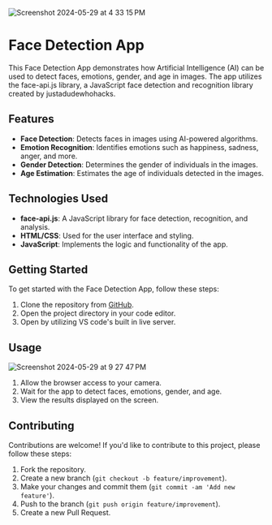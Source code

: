 ![Screenshot 2024-05-29 at 4 33 15 PM](https://github.com/rogerthat808/Face-Recognition/assets/113072854/d0f645be-e747-483f-add7-48ac13b83929)


# Face Detection App

This Face Detection App demonstrates how Artificial Intelligence (AI) can be used to detect faces, emotions, gender, and age in images. The app utilizes the face-api.js library, a JavaScript face detection and recognition library created by justadudewhohacks.

## Features

- **Face Detection**: Detects faces in images using AI-powered algorithms.
- **Emotion Recognition**: Identifies emotions such as happiness, sadness, anger, and more.
- **Gender Detection**: Determines the gender of individuals in the images.
- **Age Estimation**: Estimates the age of individuals detected in the images.

## Technologies Used

- **face-api.js**: A JavaScript library for face detection, recognition, and analysis.
- **HTML/CSS**: Used for the user interface and styling.
- **JavaScript**: Implements the logic and functionality of the app.

## Getting Started

To get started with the Face Detection App, follow these steps:

1. Clone the repository from [GitHub](https://github.com/rogerthat808/Face-Recognition.git).
2. Open the project directory in your code editor.
3. Open by utilizing VS code's built in live server.

## Usage

![Screenshot 2024-05-29 at 9 27 47 PM](https://github.com/rogerthat808/Face-Recognition/assets/113072854/e408f7de-d6ef-4f45-9a60-8e94626c9225)

1. Allow the browser access to your camera.
2. Wait for the app to detect faces, emotions, gender, and age.
3. View the results displayed on the screen.

## Contributing

Contributions are welcome! If you'd like to contribute to this project, please follow these steps:

1. Fork the repository.
2. Create a new branch (`git checkout -b feature/improvement`).
3. Make your changes and commit them (`git commit -am 'Add new feature'`).
4. Push to the branch (`git push origin feature/improvement`).
5. Create a new Pull Request.


